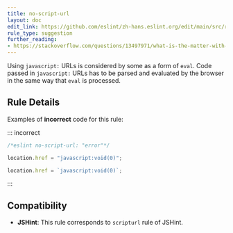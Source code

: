 ```yaml
---
title: no-script-url
layout: doc
edit_link: https://github.com/eslint/zh-hans.eslint.org/edit/main/src/rules/no-script-url.md
rule_type: suggestion
further_reading:
- https://stackoverflow.com/questions/13497971/what-is-the-matter-with-script-targeted-urls
---
```



Using `javascript:` URLs is considered by some as a form of `eval`. Code passed in `javascript:` URLs has to be parsed and evaluated by the browser in the same way that `eval` is processed.

## Rule Details

Examples of **incorrect** code for this rule:

::: incorrect

```js
/*eslint no-script-url: "error"*/

location.href = "javascript:void(0)";

location.href = `javascript:void(0)`;
```

:::

## Compatibility

* **JSHint**: This rule corresponds to `scripturl` rule of JSHint.
